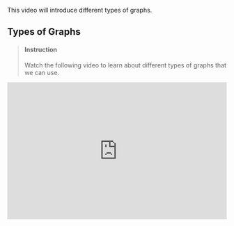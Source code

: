 

This video will introduce different types of graphs.

## Types of Graphs

> #### Instruction
> Watch the following video to learn about different types of graphs that we can use.

<iframe width="100%" height="315" src="https://www.youtube.com/embed/GBTyD7alaxA" frameborder="0" allow="accelerometer; autoplay; encrypted-media; gyroscope; picture-in-picture" allowfullscreen></iframe>

